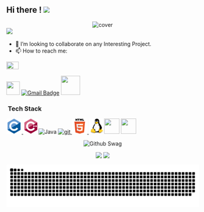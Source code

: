## Hi there ! <img src="https://raw.githubusercontent.com/MartinHeinz/MartinHeinz/master/wave.gif" width="36px">

<div align="center">
<img width="100%" height = "250px" src="https://i.pinimg.com/originals/77/ca/a3/77caa32884d735d439ade45ba37feaf2.gif" alt="cover" />
</div>
<img src="https://readme-typing-svg.herokuapp.com?size=50&center=true&vCenter=true&width=800&height=100&lines=Hello+World+%F0%9F%91%8B;Bonjour+tout+le+monde+%F0%9F%91%8B;Hallo+Welt%F0%9F%91%8B;Hello+World%F0%9F%91%8B"></div>

- 👯 I’m looking to collaborate on any Interesting Project. 
- 📫 How to reach me:
<img src="https://c.tenor.com/tKe_PFkn6mMAAAAC/clickhere-click.gif" width="25%" height="9%">

<a href="https://www.linkedin.com/in/shubham-vyas-99219a138/"><img src="https://i.pinimg.com/originals/de/b4/6f/deb46f02a59e3b3a2aa58fac16290d63.gif" height="35px" width="35px"></a> [![Gmail Badge](https://img.shields.io/badge/-mk2371972@gmail.com-c14438?style=flat-square&logo=Gmail&logoColor=white&link=mailto:mk2371972@gmail.com)](mailto:mk2371972@gmail.com) <a href="https://wishy-s.github.io/Wishy-S/"><img src="https://cliply.co/wp-content/uploads/2021/08/372108630_DISCORD_LOGO_400.gif" height="50px" width="50px"></a>



### &nbsp;Tech Stack

<p align="left"> <a href="https://www.cprogramming.com/" target="_blank"> <img src="https://raw.githubusercontent.com/devicons/devicon/master/icons/c/c-original.svg" alt="c" width="40" height="40"/> </a> <a href="https://www.w3schools.com/cpp/" target="_blank"> <img src="https://raw.githubusercontent.com/devicons/devicon/master/icons/cplusplus/cplusplus-original.svg" alt="cplusplus" width="40" height="40"/></a><img src="https://cdn.worldvectorlogo.com/logos/java.svg" alt="Java" width="40" height="40"/> <a href="https://git-scm.com/" target="_blank"> <img src="https://www.vectorlogo.zone/logos/git-scm/git-scm-icon.svg" alt="git" width="40" height="40"/> </a> <a href="https://www.w3.org/html/" target="_blank"> <img src="https://raw.githubusercontent.com/devicons/devicon/master/icons/html5/html5-original-wordmark.svg" alt="html5" width="40" height="40"/> </a> <a href="https://www.linux.org/" target="_blank"> <img src="https://raw.githubusercontent.com/devicons/devicon/master/icons/linux/linux-original.svg" alt="linux" width="40" height="40"/></a><img src="https://upload.wikimedia.org/wikipedia/en/thumb/d/dd/MySQL_logo.svg/1280px-MySQL_logo.svg.png" width="40" height="40"/> <img src="https://upload.wikimedia.org/wikipedia/commons/6/6a/JavaScript-logo.png" width="40" height="40"/>



<p align="center">
  <img width="40%" src="https://user-images.githubusercontent.com/624760/87853370-37690080-c901-11ea-8207-5ad27ce5f7b8.gif" alt="Github Swag" />
</p>

<p align="center">
  <img width="48%" src="https://github-readme-stats.vercel.app/api?username=Wishy-S&show_icons=true&theme=tokyonight" />
  <img width="48%" src="https://github-readme-streak-stats.herokuapp.com/?user=Wishy-S&theme=tokyonight" />
</p>

![](https://raw.githubusercontent.com/Wishy-S/Wishy-S/master/soc/snake.svg)
